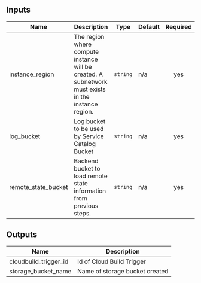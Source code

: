 <!-- BEGINNING OF PRE-COMMIT-TERRAFORM DOCS HOOK -->
## Inputs

| Name | Description | Type | Default | Required |
|------|-------------|------|---------|:--------:|
| instance\_region | The region where compute instance will be created. A subnetwork must exists in the instance region. | `string` | n/a | yes |
| log\_bucket | Log bucket to be used by Service Catalog Bucket | `string` | n/a | yes |
| remote\_state\_bucket | Backend bucket to load remote state information from previous steps. | `string` | n/a | yes |

## Outputs

| Name | Description |
|------|-------------|
| cloudbuild\_trigger\_id | Id of Cloud Build Trigger |
| storage\_bucket\_name | Name of storage bucket created |

<!-- END OF PRE-COMMIT-TERRAFORM DOCS HOOK -->
